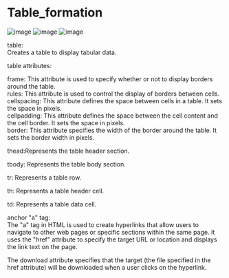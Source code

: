 # Table_formation

![image](https://github.com/Mayankkatheriya/Table_formation/assets/128832286/ad9063c6-07c8-4c73-808a-ec6005a9ed5e)
![image](https://github.com/Mayankkatheriya/Table_formation/assets/128832286/9ea9659e-3181-47f9-b4f1-32a12f5c7f65)
![image](https://github.com/Mayankkatheriya/Table_formation/assets/128832286/b07d16a0-e56c-42bf-9a9d-57117cc07e10)



table:<br>Creates a table to display tabular data.<br>

table attributes:<br>

frame: This attribute is used to specify whether or not to display borders around the table.<br>
rules: This attribute is used to control the display of borders between cells.<br>
cellspacing: This attribute defines the space between cells in a table. It sets the space in pixels.<br>
cellpadding: This attribute defines the space between the cell content and the cell border. It sets the space in pixels.<br>
border: This attribute specifies the width of the border around the table. It sets the border width in pixels.

thead:Represents the table header section.

tbody: Represents the table body section.

tr: Represents a table row.

th: Represents a table header cell.

td: Represents a table data cell.

anchor "a" tag:<br>
The "a" tag in HTML is used to create hyperlinks that allow users to navigate to other web pages or specific sections within the same page. It uses the "href" attribute to specify the target URL or location and displays the link text on the page.

The download attribute specifies that the target (the file specified in the href attribute) will be downloaded when a user clicks on the hyperlink.

